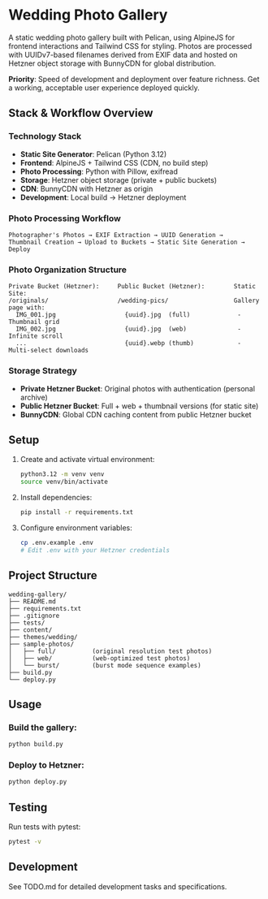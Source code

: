 # Wedding Photo Gallery

A static wedding photo gallery built with Pelican, using AlpineJS for frontend interactions and Tailwind CSS for styling. Photos are processed with UUIDv7-based filenames derived from EXIF data and hosted on Hetzner object storage with BunnyCDN for global distribution.

**Priority**: Speed of development and deployment over feature richness. Get a working, acceptable user experience deployed quickly.

## Stack & Workflow Overview

### Technology Stack
- **Static Site Generator**: Pelican (Python 3.12)
- **Frontend**: AlpineJS + Tailwind CSS (CDN, no build step)
- **Photo Processing**: Python with Pillow, exifread
- **Storage**: Hetzner object storage (private + public buckets)
- **CDN**: BunnyCDN with Hetzner as origin
- **Development**: Local build → Hetzner deployment

### Photo Processing Workflow
```
Photographer's Photos → EXIF Extraction → UUID Generation → 
Thumbnail Creation → Upload to Buckets → Static Site Generation → Deploy
```

### Photo Organization Structure
```
Private Bucket (Hetzner):     Public Bucket (Hetzner):        Static Site:
/originals/                   /wedding-pics/                  Gallery page with:
  IMG_001.jpg                   {uuid}.jpg  (full)             - Thumbnail grid
  IMG_002.jpg                   {uuid}.jpg  (web)              - Infinite scroll
  ...                           {uuid}.webp (thumb)            - Multi-select downloads
```

### Storage Strategy
- **Private Hetzner Bucket**: Original photos with authentication (personal archive)
- **Public Hetzner Bucket**: Full + web + thumbnail versions (for static site)
- **BunnyCDN**: Global CDN caching content from public Hetzner bucket

## Setup

1. Create and activate virtual environment:
   ```bash
   python3.12 -m venv venv
   source venv/bin/activate
   ```

2. Install dependencies:
   ```bash
   pip install -r requirements.txt
   ```

3. Configure environment variables:
   ```bash
   cp .env.example .env
   # Edit .env with your Hetzner credentials
   ```

## Project Structure

```
wedding-gallery/
├── README.md
├── requirements.txt
├── .gitignore
├── tests/
├── content/
├── themes/wedding/
├── sample-photos/
│   ├── full/          (original resolution test photos)
│   ├── web/           (web-optimized test photos)
│   └── burst/         (burst mode sequence examples)
├── build.py
└── deploy.py
```

## Usage

### Build the gallery:
```bash
python build.py
```

### Deploy to Hetzner:
```bash
python deploy.py
```

## Testing

Run tests with pytest:
```bash
pytest -v
```

## Development

See TODO.md for detailed development tasks and specifications.